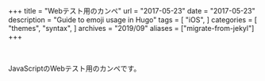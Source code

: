 +++
title = "Webテスト用のカンペ"
url = "2017-05-23"
date = "2017-05-23"
description = "Guide to emoji usage in Hugo"
tags = [
    "iOS",
]
categories = [
    "themes",
    "syntax",
]
archives = "2019/09"
aliases = ["migrate-from-jekyl"]
+++

<br>

JavaScriptのWebテスト用のカンペです。

<script src="https://gist.github.com/O-Junpei/25efb5ea45f7d6037992e2a6c425f014.js"></script>

